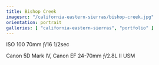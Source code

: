 ```yaml
---
title: Bishop Creek
imagesrc: "/california-eastern-sierras/bishop-creek.jpg"
orientation: portrait
galleries: [ "california-eastern-sierras", "portfolio" ]
---
```


ISO 100 70mm ƒ/16 1/2sec

Canon 5D Mark IV, Canon EF 24-70mm ƒ/2.8L II USM
